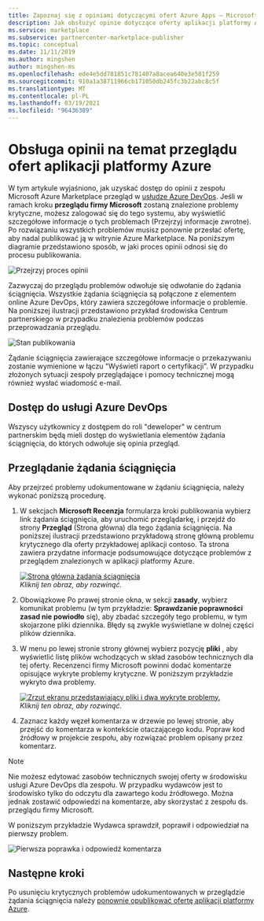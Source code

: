 ```yaml
---
title: Zapoznaj się z opiniami dotyczącymi ofert Azure Apps — Microsoft Commercial Marketplace
description: Jak obsłużyć opinie dotyczące oferty aplikacji platformy Azure w zespole Microsoft Azure Marketplaceego przeglądu. Możesz uzyskać dostęp do opinii w usłudze Azure DevOps przy użyciu poświadczeń Centrum partnerskiego.
ms.service: marketplace
ms.subservice: partnercenter-marketplace-publisher
ms.topic: conceptual
ms.date: 11/11/2019
ms.author: mingshen
author: mingshen-ms
ms.openlocfilehash: ede4e5dd781851c781407a8acea640e3e501f259
ms.sourcegitcommit: 910a1a38711966cb171050db245fc3b22abc8c5f
ms.translationtype: MT
ms.contentlocale: pl-PL
ms.lasthandoff: 03/19/2021
ms.locfileid: "96436389"
---
```

# <a name="handling-review-feedback-for-azure-application-offers"></a>Obsługa opinii na temat przeglądu ofert aplikacji platformy Azure

W tym artykule wyjaśniono, jak uzyskać dostęp do opinii z zespołu Microsoft Azure Marketplace przegląd w [usłudze Azure DevOps](https://azure.microsoft.com/services/devops/). Jeśli w ramach kroku **przeglądu firmy Microsoft** zostaną znalezione problemy krytyczne, możesz zalogować się do tego systemu, aby wyświetlić szczegółowe informacje o tych problemach (Przejrzyj informacje zwrotne). Po rozwiązaniu wszystkich problemów musisz ponownie przesłać ofertę, aby nadal publikować ją w witrynie Azure Marketplace. Na poniższym diagramie przedstawiono sposób, w jaki proces opinii odnosi się do procesu publikowania.

![Przejrzyj proces opinii](./media/review-feedback-process.png)

Zazwyczaj do przeglądu problemów odwołuje się odwołanie do żądania ściągnięcia. Wszystkie żądania ściągnięcia są połączone z elementem online Azure DevOps, który zawiera szczegółowe informacje o problemie. Na poniższej ilustracji przedstawiono przykład środowiska Centrum partnerskiego w przypadku znalezienia problemów podczas przeprowadzania przeglądu. 

![Stan publikowania](./media/publishing-status.png)

Żądanie ściągnięcia zawierające szczegółowe informacje o przekazywaniu zostanie wymienione w łączu "Wyświetl raport o certyfikacji". W przypadku złożonych sytuacji zespoły przeglądające i pomocy technicznej mogą również wysłać wiadomość e-mail.

## <a name="azure-devops-access"></a>Dostęp do usługi Azure DevOps

Wszyscy użytkownicy z dostępem do roli "deweloper" w centrum partnerskim będą mieli dostęp do wyświetlania elementów żądania ściągnięcia, do których odwołuje się opinia przegląd.

## <a name="reviewing-the-pull-request"></a>Przeglądanie żądania ściągnięcia

Aby przejrzeć problemy udokumentowane w żądaniu ściągnięcia, należy wykonać poniższą procedurę.

1. W sekcjach **Microsoft Recenzja** formularza kroki publikowania wybierz link żądania ściągnięcia, aby uruchomić przeglądarkę, i przejdź do strony **Przegląd** (Strona główna) dla tego żądania ściągnięcia. Na poniższej ilustracji przedstawiono przykładową stronę główną problemu krytycznego dla oferty przykładowej aplikacji contoso. Ta strona zawiera przydatne informacje podsumowujące dotyczące problemów z przeglądem znalezionych w aplikacji platformy Azure.

    [![Strona główna żądania ściągnięcia](./media/pr-home-page-thumb.png)](./media/pr-home-page.png)
    <br/> *Kliknij ten obraz, aby rozwinąć.*

1. Obowiązkowe Po prawej stronie okna, w sekcji **zasady**, wybierz komunikat problemu (w tym przykładzie: **Sprawdzanie poprawności zasad nie powiodło** się), aby zbadać szczegóły tego problemu, w tym skojarzone pliki dziennika. Błędy są zwykle wyświetlane w dolnej części plików dziennika.

1. W menu po lewej stronie strony głównej wybierz pozycję **pliki** , aby wyświetlić listę plików wchodzących w skład zasobów technicznych dla tej oferty. Recenzenci firmy Microsoft powinni dodać komentarze opisujące wykryte problemy krytyczne. W poniższym przykładzie wykryto dwa problemy.

    [![Zrzut ekranu przedstawiający pliki i dwa wykryte problemy.](./media/pr-files-page-thumb.png)](./media/pr-files-page.png)
    <br/> *Kliknij ten obraz, aby rozwinąć.*

1. Zaznacz każdy węzeł komentarza w drzewie po lewej stronie, aby przejść do komentarza w kontekście otaczającego kodu. Popraw kod źródłowy w projekcie zespołu, aby rozwiązać problem opisany przez komentarz.

>[!Note]
>Nie możesz edytować zasobów technicznych swojej oferty w środowisku usługi Azure DevOps dla zespołu. W przypadku wydawców jest to środowisko tylko do odczytu dla zawartego kodu źródłowego. Można jednak zostawić odpowiedzi na komentarze, aby skorzystać z zespołu ds. przeglądu firmy Microsoft.

   W poniższym przykładzie Wydawca sprawdził, poprawił i odpowiedział na pierwszy problem.

   ![Pierwsza poprawka i odpowiedź komentarza](./media/first-comment-reply.png)

## <a name="next-steps"></a>Następne kroki

Po usunięciu krytycznych problemów udokumentowanych w przeglądzie żądania ściągnięcia należy [ponownie opublikować ofertę aplikacji platformy Azure](../create-new-azure-apps-offer.md).
